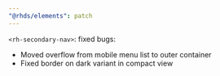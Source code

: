 ```yaml
---
"@rhds/elements": patch
---
```


`<rh-secondary-nav>`: fixed bugs:
 - Moved overflow from mobile menu list to outer container
 - Fixed border on dark variant in compact view
